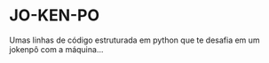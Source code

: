 # JO-KEN-PO
 Umas linhas de código estruturada em python que te desafia em um jokenpô com a máquina...
